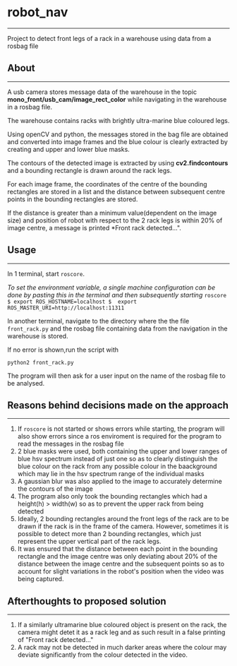 # robot_nav
---
Project to detect front legs of a rack in a warehouse using data from a rosbag file

## About
---
A usb camera stores message data of the warehouse in the topic **mono_front/usb_cam/image_rect_color** while navigating in the warehouse in a rosbag file.

The warehouse contains racks with brightly ultra-marine blue coloured legs. 

Using openCV and python, the messages stored in the bag file are obtained and converted into image frames and the blue colour is clearly extracted by creating and upper and lower blue masks. 

The contours of the detected image is extracted by using **cv2.findcontours** and a bounding rectangle is drawn around the rack legs.

For each image frame, the coordinates of the centre of the bounding rectangles are stored in a list and the distance between subsequent centre points in the bounding rectangles are stored. 

If the distance is greater than a minimum value(dependent on the image size) and position of robot with respect to the 2 rack legs is within 20% of image centre, a message is printed *Front rack detected...".

## Usage
---
In 1 terminal, start `roscore`.

*To set the environment variable, a single machine configuration can be done by pasting this in the terminal and then subsequently starting* `roscore` 
 `$ export ROS_HOSTNAME=localhost
$  export ROS_MASTER_URI=http://localhost:11311`

In another terminal, navigate to the directory where the the file `front_rack.py` and the rosbag file containing data from the navigation in the warehouse is stored.

If no error is shown,run the script with 
```
python2 front_rack.py
```
The program will then ask for a user input on the name of the rosbag file to be analysed.

## Reasons behind decisions made on the approach
---
1. If `roscore` is not started or shows errors while starting, the program will also show errors since a ros enviroment is required for the program to read the messages in the rosbag file
2. 2 blue masks were used, both containing the upper and lower ranges of blue hsv spectrum instead of just one so as to clearly distinguish the blue colour on the rack from any possible colour in the baackground which may lie in the hsv spectrum range of the individual masks
3. A gaussian blur was also applied to the image to accurately determine the contours of the image
4. The program also only took the bounding rectangles which had a height(h) > width(w) so as to prevent the upper rack from being detected
5. Ideally, 2 bounding rectangles around the front legs of the rack are to be drawn if the rack is in the frame of the camera. However, sometimes it is possible to detect more than 2 bounding rectangles, which just represent the upper vertical part of the rack legs.
6. It was ensured that the distance between each point in the bounding rectangle and the image centre was only deviating about 20% of the distance between the image centre and the subsequent points so as to account for slight variations in the robot's position when the video was being captured.

## Afterthoughts to proposed solution
---
1. If a similarly ultramarine blue coloured object is present on the rack, the camera might detet it as a rack leg and as such result in a false printing of "Front rack detected..."
2. A rack may not be detected in much darker areas where the colour may deviate significantly from the colour detected in the video.





